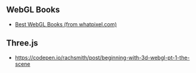 ## WebGL Books

* [Best WebGL Books (from whatpixel.com)](https://whatpixel.com/best-webgl-books/)

## Three.js

* https://codepen.io/rachsmith/post/beginning-with-3d-webgl-pt-1-the-scene
